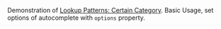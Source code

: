 Demonstration of [Lookup Patterns: Certain Category](https://ant.design/docs/spec/reaction#Lookup-Patterns). Basic Usage, set options of autocomplete with `options` property.